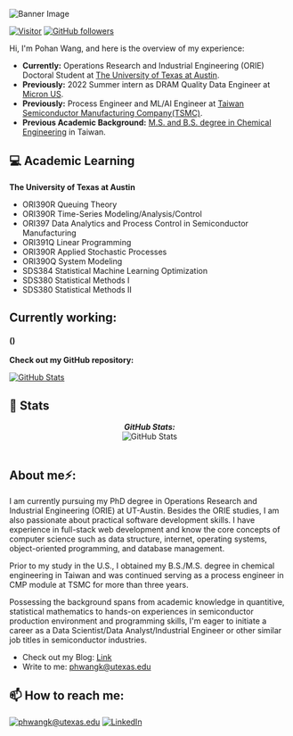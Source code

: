 ![Banner Image](./banner.png)
<!-- <h2 align='center'>Lakshmanan Meiyappan @ Laxmena</h2>
<p align='center'><b>Graduate Student at University of Illinois at Chicago</b></p> -->


[![Visitor](https://visitor-badge.laobi.icu/badge?page_id=phwangktw.phwangktw)](https://github.com/phwangktw) [![GitHub followers](https://img.shields.io/github/followers/phwangktw.svg?style=social&label=Follow)](https://github.com/phwangktw?tab=followers)

Hi, I'm Pohan Wang, and here is the overview of my experience:

- **Currently:** Operations Research and Industrial Engineering (ORIE) Doctoral Student at <u>The University of Texas at Austin</u>. 
- **Previously:** 2022 Summer intern as DRAM Quality Data Engineer at <u>Micron US</u>.
- **Previously:** Process Engineer and ML/AI Engineer at <u>Taiwan Semiconductor Manufacturing Company(TSMC)</u>.
- **Previous Academic Background:** <u>M.S. and B.S. degree in Chemical Engineering</u> in Taiwan.

<h2>💻 Academic Learning</h2>

__The University of Texas at Austin__
- ORI390R Queuing Theory
- ORI390R Time-Series Modeling/Analysis/Control
- ORI397 Data Analytics and Process Control in Semiconductor Manufacturing
- ORI391Q Linear Programming
- ORI390R Applied Stochastic Processes
- ORI390Q System Modeling
- SDS384 Statistical Machine Learning Optimization
- SDS380 Statistical Methods I
- SDS380 Statistical Methods II

<h2>Currently working:</h2>
<h4>()</h4>



__Check out my GitHub repository:__

<div>
  <p>
    <a href="https://github.com/phwangktw/data-course-sample">
      <img src="https://github-readme-stats.vercel.app/api/pin/?username=phwangktw&repo=data-course-sample" alt="GitHub Stats" />
    </a>
</div>

<h2>👀 Stats</h2>

<div>
<!--   <p align="center">
    <b><em>Now listening to:</em></b> <br/>
    <img src="https://spotify-github-profile.vercel.app/api/view?uid=lakshmanan.meiyappan&cover_image=true&theme=novatorem" alt="Now Listenting to" />
  </p> -->
  
  <p align="center">
  <b><em>GitHub Stats:</em></b> <br/>
    <img src="https://github-readme-streak-stats.herokuapp.com/?user=phwangktw" alt="GitHub Stats" /> <br/><br/>
  </p>
</div>

<h2> About me⚡:</h2>

I am currently pursuing my PhD degree in Operations Research and Industrial Engineering (ORIE) at UT-Austin. Besides the ORIE studies, I am also passionate about practical software development skills. I have experience in full-stack web development and know the core concepts of computer science such as data structure, internet, operating systems, object-oriented programming, and database management. 

Prior to my study in the U.S., I obtained my B.S./M.S. degree in chemical engineering in Taiwan and was continued serving as a process engineer in CMP module at TSMC for more than three years. 

Possessing the background spans from academic knowledge in quantitive, statistical mathematics to hands-on experiences in semiconductor production environment and programming skills, I'm eager to initiate a career as a Data Scientist/Data Analyst/Industrial Engineer or other similar job titles in semiconductor industries.
 
- Check out my Blog: [Link](https://empty)
- Write to me: [phwangk@utexas.edu](mailto:phwangk@utexas.edu)

<h2>📫 How to reach me:</h2>

<a href="mailto:phwangk@utexas.edu">![phwangk@utexas.edu](https://img.shields.io/badge/Gmail-D14836?style=for-the-badge&logo=gmail&logoColor=white)</a> <a href="https://www.linkedin.com/in/phwangk/">![LinkedIn](https://img.shields.io/badge/LinkedIn-0077B5?style=for-the-badge&logo=linkedin&logoColor=white)</a>
